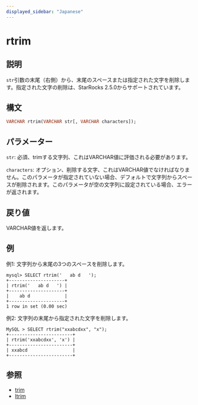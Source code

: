 ```yaml
---
displayed_sidebar: "Japanese"
---
```


# rtrim

## 説明

`str`引数の末尾（右側）から、末尾のスペースまたは指定された文字を削除します。指定された文字の削除は、StarRocks 2.5.0からサポートされています。

## 構文

```Haskell
VARCHAR rtrim(VARCHAR str[, VARCHAR characters]);
```

## パラメーター

`str`: 必須、trimする文字列、これはVARCHAR値に評価される必要があります。

`characters`: オプション、削除する文字、これはVARCHAR値でなければなりません。このパラメータが指定されていない場合、デフォルトで文字列からスペースが削除されます。このパラメータが空の文字列に設定されている場合、エラーが返されます。

## 戻り値

VARCHAR値を返します。

## 例

例1: 文字列から末尾の3つのスペースを削除します。

```Plain Text
mysql> SELECT rtrim('   ab d   ');
+---------------------+
| rtrim('   ab d   ') |
+---------------------+
|    ab d             |
+---------------------+
1 row in set (0.00 sec)
```

例2: 文字列の末尾から指定された文字を削除します。

```Plain Text
MySQL > SELECT rtrim("xxabcdxx", "x");
+------------------------+
| rtrim('xxabcdxx', 'x') |
+------------------------+
| xxabcd                 |
+------------------------+
```

## 参照

- [trim](trim.md)
- [ltrim](ltrim.md)